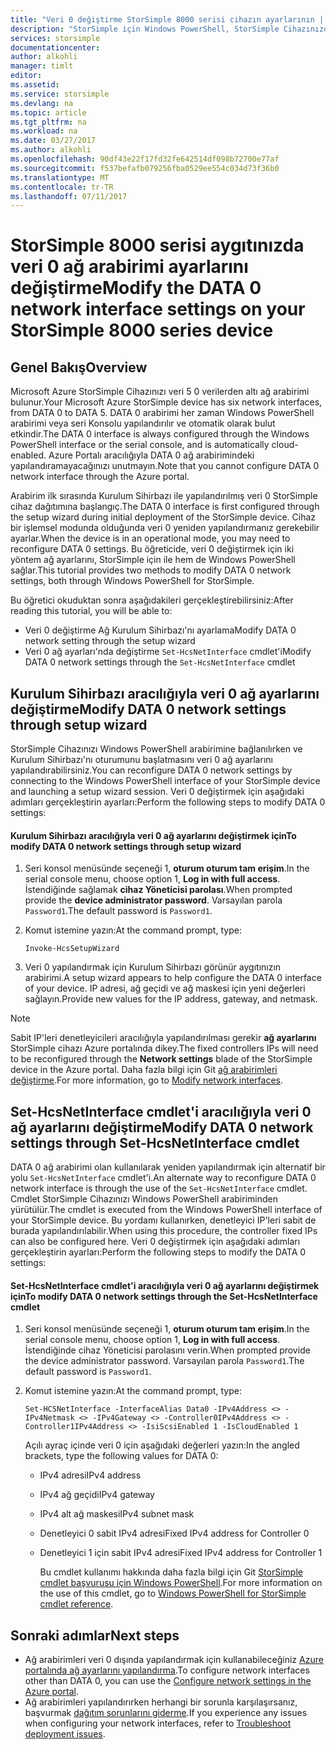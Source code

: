 ```yaml
---
title: "Veri 0 değiştirme StorSimple 8000 serisi cihazın ayarlarının | Microsoft Docs"
description: "StorSimple için Windows PowerShell, StorSimple Cihazınızda DATA 0 ağ arabirimindeki yeniden yapılandırmak için nasıl kullanılacağını öğrenin."
services: storsimple
documentationcenter: 
author: alkohli
manager: timlt
editor: 
ms.assetid: 
ms.service: storsimple
ms.devlang: na
ms.topic: article
ms.tgt_pltfrm: na
ms.workload: na
ms.date: 03/27/2017
ms.author: alkohli
ms.openlocfilehash: 90df43e22f17fd32fe642514df098b72700e77af
ms.sourcegitcommit: f537befafb079256fba0529ee554c034d73f36b0
ms.translationtype: MT
ms.contentlocale: tr-TR
ms.lasthandoff: 07/11/2017
---
```

# <a name="modify-the-data-0-network-interface-settings-on-your-storsimple-8000-series-device"></a><span data-ttu-id="a86d6-103">StorSimple 8000 serisi aygıtınızda veri 0 ağ arabirimi ayarlarını değiştirme</span><span class="sxs-lookup"><span data-stu-id="a86d6-103">Modify the DATA 0 network interface settings on your StorSimple 8000 series device</span></span>

## <a name="overview"></a><span data-ttu-id="a86d6-104">Genel Bakış</span><span class="sxs-lookup"><span data-stu-id="a86d6-104">Overview</span></span>

<span data-ttu-id="a86d6-105">Microsoft Azure StorSimple Cihazınızı veri 5 0 verilerden altı ağ arabirimi bulunur.</span><span class="sxs-lookup"><span data-stu-id="a86d6-105">Your Microsoft Azure StorSimple device has six network interfaces, from DATA 0 to DATA 5.</span></span> <span data-ttu-id="a86d6-106">DATA 0 arabirimi her zaman Windows PowerShell arabirimi veya seri Konsolu yapılandırılır ve otomatik olarak bulut etkindir.</span><span class="sxs-lookup"><span data-stu-id="a86d6-106">The DATA 0 interface is always configured through the Windows PowerShell interface or the serial console, and is automatically cloud-enabled.</span></span> <span data-ttu-id="a86d6-107">Azure Portalı aracılığıyla DATA 0 ağ arabirimindeki yapılandıramayacağınızı unutmayın.</span><span class="sxs-lookup"><span data-stu-id="a86d6-107">Note that you cannot configure DATA 0 network interface through the Azure portal.</span></span>

<span data-ttu-id="a86d6-108">Arabirim ilk sırasında Kurulum Sihirbazı ile yapılandırılmış veri 0 StorSimple cihaz dağıtımına başlangıç.</span><span class="sxs-lookup"><span data-stu-id="a86d6-108">The DATA 0 interface is first configured through the setup wizard during initial deployment of the StorSimple device.</span></span> <span data-ttu-id="a86d6-109">Cihaz bir işlemsel modunda olduğunda veri 0 yeniden yapılandırmanız gerekebilir ayarlar.</span><span class="sxs-lookup"><span data-stu-id="a86d6-109">When the device is in an operational mode, you may need to reconfigure DATA 0 settings.</span></span> <span data-ttu-id="a86d6-110">Bu öğreticide, veri 0 değiştirmek için iki yöntem ağ ayarlarını, StorSimple için ile hem de Windows PowerShell sağlar.</span><span class="sxs-lookup"><span data-stu-id="a86d6-110">This tutorial provides two methods to modify DATA 0 network settings, both through Windows PowerShell for StorSimple.</span></span>

<span data-ttu-id="a86d6-111">Bu öğretici okuduktan sonra aşağıdakileri gerçekleştirebilirsiniz:</span><span class="sxs-lookup"><span data-stu-id="a86d6-111">After reading this tutorial, you will be able to:</span></span>

* <span data-ttu-id="a86d6-112">Veri 0 değiştirme Ağ Kurulum Sihirbazı'nı ayarlama</span><span class="sxs-lookup"><span data-stu-id="a86d6-112">Modify DATA 0 network setting through the setup wizard</span></span>
* <span data-ttu-id="a86d6-113">Veri 0 ağ ayarları'nda değiştirme `Set-HcsNetInterface` cmdlet'i</span><span class="sxs-lookup"><span data-stu-id="a86d6-113">Modify DATA 0 network settings through the `Set-HcsNetInterface` cmdlet</span></span>

## <a name="modify-data-0-network-settings-through-setup-wizard"></a><span data-ttu-id="a86d6-114">Kurulum Sihirbazı aracılığıyla veri 0 ağ ayarlarını değiştirme</span><span class="sxs-lookup"><span data-stu-id="a86d6-114">Modify DATA 0 network settings through setup wizard</span></span>
<span data-ttu-id="a86d6-115">StorSimple Cihazınızı Windows PowerShell arabirimine bağlanılırken ve Kurulum Sihirbazı'nı oturumunu başlatmasını veri 0 ağ ayarlarını yapılandırabilirsiniz.</span><span class="sxs-lookup"><span data-stu-id="a86d6-115">You can reconfigure DATA 0 network settings by connecting to the Windows PowerShell interface of your StorSimple device and launching a setup wizard session.</span></span> <span data-ttu-id="a86d6-116">Veri 0 değiştirmek için aşağıdaki adımları gerçekleştirin ayarları:</span><span class="sxs-lookup"><span data-stu-id="a86d6-116">Perform the following steps to modify DATA 0 settings:</span></span>

#### <a name="to-modify-data-0-network-settings-through-setup-wizard"></a><span data-ttu-id="a86d6-117">Kurulum Sihirbazı aracılığıyla veri 0 ağ ayarlarını değiştirmek için</span><span class="sxs-lookup"><span data-stu-id="a86d6-117">To modify DATA 0 network settings through setup wizard</span></span>
1. <span data-ttu-id="a86d6-118">Seri konsol menüsünde seçeneği 1, **oturum oturum tam erişim**.</span><span class="sxs-lookup"><span data-stu-id="a86d6-118">In the serial console menu, choose option 1, **Log in with full access**.</span></span> <span data-ttu-id="a86d6-119">İstendiğinde sağlamak **cihaz Yöneticisi parolası**.</span><span class="sxs-lookup"><span data-stu-id="a86d6-119">When prompted provide the **device administrator password**.</span></span> <span data-ttu-id="a86d6-120">Varsayılan parola `Password1`.</span><span class="sxs-lookup"><span data-stu-id="a86d6-120">The default password is `Password1`.</span></span>
2. <span data-ttu-id="a86d6-121">Komut istemine yazın:</span><span class="sxs-lookup"><span data-stu-id="a86d6-121">At the command prompt, type:</span></span>
   
    `Invoke-HcsSetupWizard`
3. <span data-ttu-id="a86d6-122">Veri 0 yapılandırmak için Kurulum Sihirbazı görünür aygıtınızın arabirimi.</span><span class="sxs-lookup"><span data-stu-id="a86d6-122">A setup wizard appears to help configure the DATA 0 interface of your device.</span></span> <span data-ttu-id="a86d6-123">IP adresi, ağ geçidi ve ağ maskesi için yeni değerleri sağlayın.</span><span class="sxs-lookup"><span data-stu-id="a86d6-123">Provide new values for the IP address, gateway, and netmask.</span></span>

> [!NOTE]
> <span data-ttu-id="a86d6-124">Sabit IP'leri denetleyicileri aracılığıyla yapılandırılması gerekir **ağ ayarlarını** StorSimple cihazı Azure portalında dikey.</span><span class="sxs-lookup"><span data-stu-id="a86d6-124">The fixed controllers IPs will need to be reconfigured through the **Network settings** blade of the StorSimple device in the Azure portal.</span></span> <span data-ttu-id="a86d6-125">Daha fazla bilgi için Git [ağ arabirimleri değiştirme](storsimple-8000-modify-device-config.md#modify-network-interfaces).</span><span class="sxs-lookup"><span data-stu-id="a86d6-125">For more information, go to [Modify network interfaces](storsimple-8000-modify-device-config.md#modify-network-interfaces).</span></span>

## <a name="modify-data-0-network-settings-through-set-hcsnetinterface-cmdlet"></a><span data-ttu-id="a86d6-126">Set-HcsNetInterface cmdlet'i aracılığıyla veri 0 ağ ayarlarını değiştirme</span><span class="sxs-lookup"><span data-stu-id="a86d6-126">Modify DATA 0 network settings through Set-HcsNetInterface cmdlet</span></span>
<span data-ttu-id="a86d6-127">DATA 0 ağ arabirimi olan kullanılarak yeniden yapılandırmak için alternatif bir yolu `Set-HcsNetInterface` cmdlet'i.</span><span class="sxs-lookup"><span data-stu-id="a86d6-127">An alternate way to reconfigure DATA 0 network interface is through the use of the `Set-HcsNetInterface` cmdlet.</span></span> <span data-ttu-id="a86d6-128">Cmdlet StorSimple Cihazınızı Windows PowerShell arabiriminden yürütülür.</span><span class="sxs-lookup"><span data-stu-id="a86d6-128">The cmdlet is executed from the Windows PowerShell interface of your StorSimple device.</span></span> <span data-ttu-id="a86d6-129">Bu yordamı kullanırken, denetleyici IP'leri sabit de burada yapılandırılabilir.</span><span class="sxs-lookup"><span data-stu-id="a86d6-129">When using this procedure, the controller fixed IPs can also be configured here.</span></span> <span data-ttu-id="a86d6-130">Veri 0 değiştirmek için aşağıdaki adımları gerçekleştirin ayarları:</span><span class="sxs-lookup"><span data-stu-id="a86d6-130">Perform the following steps to modify the DATA 0 settings:</span></span> 

#### <a name="to-modify-data-0-network-settings-through-the-set-hcsnetinterface-cmdlet"></a><span data-ttu-id="a86d6-131">Set-HcsNetInterface cmdlet'i aracılığıyla veri 0 ağ ayarlarını değiştirmek için</span><span class="sxs-lookup"><span data-stu-id="a86d6-131">To modify DATA 0 network settings through the Set-HcsNetInterface cmdlet</span></span>
1. <span data-ttu-id="a86d6-132">Seri konsol menüsünde seçeneği 1, **oturum oturum tam erişim**.</span><span class="sxs-lookup"><span data-stu-id="a86d6-132">In the serial console menu, choose option 1, **Log in with full access**.</span></span> <span data-ttu-id="a86d6-133">İstendiğinde cihaz Yöneticisi parolasını verin.</span><span class="sxs-lookup"><span data-stu-id="a86d6-133">When prompted provide the device administrator password.</span></span> <span data-ttu-id="a86d6-134">Varsayılan parola `Password1`.</span><span class="sxs-lookup"><span data-stu-id="a86d6-134">The default password is `Password1`.</span></span>
2. <span data-ttu-id="a86d6-135">Komut istemine yazın:</span><span class="sxs-lookup"><span data-stu-id="a86d6-135">At the command prompt, type:</span></span>
   
    `Set-HCSNetInterface -InterfaceAlias Data0 -IPv4Address <> -IPv4Netmask <> -IPv4Gateway <> -Controller0IPv4Address <> -Controller1IPv4Address <> -IsiScsiEnabled 1 -IsCloudEnabled 1`
   
    <span data-ttu-id="a86d6-136">Açılı ayraç içinde veri 0 için aşağıdaki değerleri yazın:</span><span class="sxs-lookup"><span data-stu-id="a86d6-136">In the angled brackets, type the following values for DATA 0:</span></span>
   
   * <span data-ttu-id="a86d6-137">IPv4 adresi</span><span class="sxs-lookup"><span data-stu-id="a86d6-137">IPv4 address</span></span>
   * <span data-ttu-id="a86d6-138">IPv4 ağ geçidi</span><span class="sxs-lookup"><span data-stu-id="a86d6-138">IPv4 gateway</span></span>
   * <span data-ttu-id="a86d6-139">IPv4 alt ağ maskesi</span><span class="sxs-lookup"><span data-stu-id="a86d6-139">IPv4 subnet mask</span></span>
   * <span data-ttu-id="a86d6-140">Denetleyici 0 sabit IPv4 adresi</span><span class="sxs-lookup"><span data-stu-id="a86d6-140">Fixed IPv4 address for Controller 0</span></span>
   * <span data-ttu-id="a86d6-141">Denetleyici 1 için sabit IPv4 adresi</span><span class="sxs-lookup"><span data-stu-id="a86d6-141">Fixed IPv4 address for Controller 1</span></span>
     
     <span data-ttu-id="a86d6-142">Bu cmdlet kullanımı hakkında daha fazla bilgi için Git [StorSimple cmdlet başvurusu için Windows PowerShell](https://technet.microsoft.com/library/dn688161.aspx).</span><span class="sxs-lookup"><span data-stu-id="a86d6-142">For more information on the use of this cmdlet, go to [Windows PowerShell for StorSimple cmdlet reference](https://technet.microsoft.com/library/dn688161.aspx).</span></span>

## <a name="next-steps"></a><span data-ttu-id="a86d6-143">Sonraki adımlar</span><span class="sxs-lookup"><span data-stu-id="a86d6-143">Next steps</span></span>
* <span data-ttu-id="a86d6-144">Ağ arabirimleri veri 0 dışında yapılandırmak için kullanabileceğiniz [Azure portalında ağ ayarlarını yapılandırma](storsimple-8000-modify-device-config.md).</span><span class="sxs-lookup"><span data-stu-id="a86d6-144">To configure network interfaces other than DATA 0, you can use the [Configure network settings in the Azure portal](storsimple-8000-modify-device-config.md).</span></span> 
* <span data-ttu-id="a86d6-145">Ağ arabirimleri yapılandırırken herhangi bir sorunla karşılaşırsanız, başvurmak [dağıtım sorunlarını giderme](storsimple-troubleshoot-deployment.md).</span><span class="sxs-lookup"><span data-stu-id="a86d6-145">If you experience any issues when configuring your network interfaces, refer to [Troubleshoot deployment issues](storsimple-troubleshoot-deployment.md).</span></span>

